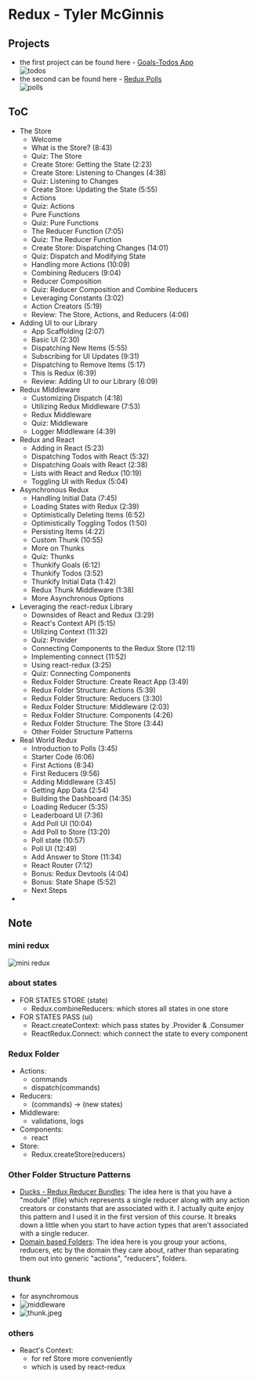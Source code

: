 # Redux - Tyler McGinnis

## Projects
- the first project can be found here - [Goals-Todos App](https://github.com/tylermcginnis/redux-course-project)  
![todos](./img/todos.png)
- the second can be found here - [Redux Polls](https://github.com/tylermcginnis/redux-polls)  
![polls](./img/polls.png)

## ToC
- The Store
  - Welcome
  - What is the Store? (8:43)
  - Quiz: The Store
  - Create Store: Getting the State (2:23)
  - Create Store: Listening to Changes (4:38)
  - Quiz: Listening to Changes
  - Create Store: Updating the State (5:55)
  - Actions
  - Quiz: Actions
  - Pure Functions
  - Quiz: Pure Functions
  - The Reducer Function (7:05)
  - Quiz: The Reducer Function
  - Create Store: Dispatching Changes (14:01)
  - Quiz: Dispatch and Modifying State
  - Handling more Actions (10:09)
  - Combining Reducers (9:04)
  - Reducer Composition
  - Quiz: Reducer Composition and Combine Reducers
  - Leveraging Constants (3:02)
  - Action Creators (5:19)
  - Review: The Store, Actions, and Reducers (4:06)
- Adding UI to our Library
  - App Scaffolding (2:07)
  - Basic UI (2:30)
  - Dispatching New Items (5:55)
  - Subscribing for UI Updates (9:31)
  - Dispatching to Remove Items (5:17)
  - This is Redux (6:39)
  - Review: Adding UI to our Library (6:09)
- Redux MIddleware
  - Customizing Dispatch (4:18)
  - Utilizing Redux Middleware (7:53)
  - Redux Middleware
  - Quiz: Middleware
  - Logger Middleware (4:39)
- Redux and React
  - Adding in React (5:23)
  - Dispatching Todos with React (5:32)
  - Dispatching Goals with React (2:38)
  - Lists with React and Redux (10:19)
  - Toggling UI with Redux (5:04)
- Asynchronous Redux
  - Handling Initial Data (7:45)
  - Loading States with Redux (2:39)
  - Optimistically Deleting Items (6:52)
  - Optimistically Toggling Todos (1:50)
  - Persisting Items (4:22)
  - Custom Thunk (10:55)
  - More on Thunks
  - Quiz: Thunks
  - Thunkify Goals (6:12)
  - Thunkify Todos (3:52)
  - Thunkify Initial Data (1:42)
  - Redux Thunk Middleware (1:38)
  - More Asynchronous Options
- Leveraging the react-redux Library
  - Downsides of React and Redux (3:29)
  - React's Context API (5:15)
  - Utilizing Context (11:32)
  - Quiz: Provider
  - Connecting Components to the Redux Store (12:11)
  - Implementing connect (11:52)
  - Using react-redux (3:25)
  - Quiz: Connecting Components
  - Redux Folder Structure: Create React App (3:49)
  - Redux Folder Structure: Actions (5:39)
  - Redux Folder Structure: Reducers (3:30)
  - Redux Folder Structure: Middleware (2:03)
  - Redux Folder Structure: Components (4:26)
  - Redux Folder Structure: The Store (3:44)
  - Other Folder Structure Patterns
- Real World Redux
  - Introduction to Polls (3:45)
  - Starter Code (6:06)
  - First Actions (8:34)
  - First Reducers (9:56)
  - Adding Middleware (3:45)
  - Getting App Data (2:54)
  - Building the Dashboard (14:35)
  - Loading Reducer (5:35)
  - Leaderboard UI (7:36)
  - Add Poll UI (10:04)
  - Add Poll to Store (13:20)
  - Poll state (10:57)
  - Poll UI (12:49)
  - Add Answer to Store (11:34)
  - React Router (7:12)
  - Bonus: Redux Devtools (4:04)
  - Bonus: State Shape (5:52)
  - Next Steps
- 


## Note
### mini redux
![mini redux](./img/mini_redux.jpeg)

### about states
- FOR STATES STORE (state)
  - Redux.combineReducers:  which stores all states in one store
- FOR STATES PASS (ui)
  - React.createContext: which pass states by .Provider & .Consumer 
  - ReactRedux.Connect: which connect the state to every component

### Redux Folder
- Actions:
  - commands
  - dispatch(commands)
- Reducers:
  - (commands) -> (new states)
- Middleware:
  - validations, logs
- Components:
  - react
- Store:
  - Redux.createStore(reducers)

### Other Folder Structure Patterns
- [Ducks - Redux Reducer Bundles](https://github.com/erikras/ducks-modular-redux): The idea here is that you have a "module" (file) which represents a single reducer along with any action creators or constants that are associated with it. I actually quite enjoy this pattern and I used it in the first version of this course. It breaks down a little when you start to have action types that aren't associated with a single reducer.
- [Domain based Folders](https://marmelab.com/blog/2015/12/17/react-directory-structure.html): The idea here is you group your actions, reducers, etc by the domain they care about, rather than separating them out into generic "actions", "reducers", folders.

### thunk
- for asynchromous
- ![middleware](./img/middleware.jpg)
- ![thunk.jpeg](./img/thunk.jpeg)

### others
- React's Context:
  - for ref Store more conveniently
  - which is used by react-redux